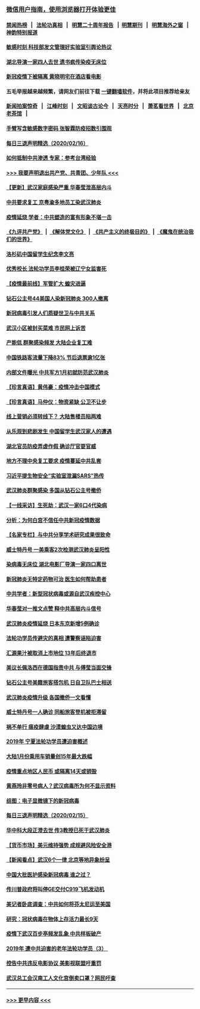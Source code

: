 ### [微信用户指南，使用浏览器打开体验更佳](https://github.com/gfw-breaker/banned-news1/blob/master/indexes/wechat-guide.md?t=0)
#### [禁闻热榜](热点新闻.md?t=0)  &nbsp;&nbsp;|&nbsp;&nbsp; [法轮功真相](https://github.com/gfw-breaker/truth/blob/master/README.md?t=0) &nbsp;&nbsp;|&nbsp;&nbsp; [明慧二十周年报告](https://github.com/gfw-breaker/mh-reports/blob/master/README.md?t=0) &nbsp;&nbsp;|&nbsp;&nbsp;[明慧期刊](https://github.com/gfw-breaker/mh-qikan) &nbsp;&nbsp;|&nbsp;&nbsp; [明慧海外之窗](https://github.com/gfw-breaker/mh-news/blob/master/README.md?t=0) &nbsp;&nbsp;|&nbsp;&nbsp; [神韵特别报道](https://github.com/gfw-breaker/mh-news/blob/master/shenyun.md?t=0)
#### [敏感时刻 科技部发文管理好实验室引舆论热议](../pages/nsc413/n11874068.md?t=02171311) 
#### [湖北导演一家四人去世 遗书疯传染疫无床位](../pages/nsc413/n11873755.md?t=02171311) 
#### [新冠疫情下被隔离 黄晓明宅在酒店看电影](../pages/nsc413/n11873505.md?t=02171311) 
#### 五毛举报越来越频繁，请网友们前往下载 [一键翻墙软件](https://github.com/gfw-breaker/ssr-accounts)，并将此项目推荐给亲友
#### [新闻拍案惊奇](https://github.com/gfw-breaker/banned-news1/blob/master/pages/link4.md) &nbsp;&nbsp;|&nbsp;&nbsp; [江峰时刻](https://github.com/gfw-breaker/banned-news1/blob/master/pages/link4.md) &nbsp;&nbsp;|&nbsp;&nbsp; [文昭谈古论今](https://github.com/gfw-breaker/banned-news1/blob/master/pages/link4.md) &nbsp;&nbsp;|&nbsp;&nbsp; [天亮时分](https://github.com/gfw-breaker/banned-news1/blob/master/pages/link4.md) &nbsp;&nbsp;|&nbsp;&nbsp; [萧茗看世界](https://github.com/gfw-breaker/banned-news1/blob/master/pages/link4.md) &nbsp;&nbsp;|&nbsp;&nbsp; [北京老茶馆](https://github.com/gfw-breaker/banned-news1/blob/master/pages/link4.md) &nbsp;&nbsp;|&nbsp;&nbsp; 
#### [手臂写含敏感数字密码 张智霖防疫招数引围观](../pages/nsc413/n11873637.md?t=02171311) 
#### [每日三退声明精选（2020/02/16）](../pages/nsc413/n11874194.md?t=02171311) 
#### [如何抵制中共渗透 专家：参考台湾经验](../pages/nsc413/n11874101.md?t=02171311) 
#### [>>> 我要声明退出共产党、共青团、少年队 <<<](https://github.com/begood0513/goodnews/blob/master/quit/letter.md) 
#### [【更新】武汉家庭感染严重 华春莹泄高层内斗](../pages/nsc413/n11801312.md?t=02171311) 
#### [中共要求复工 京粤渝多地员工染武汉肺炎](../pages/nsc413/n11873773.md?t=02171311) 
#### [疫情延烧 学者：中共塑造的富有形象不堪一击](../pages/nsc413/n11873070.md?t=02171311) 
#### [《九评共产党》](https://github.com/begood0513/9ping.md/blob/master/README.md) &nbsp;|&nbsp; [《解体党文化》](../../../../jtdwh.md/blob/master/README.md)  &nbsp;|&nbsp; [《共产主义的终极目的》](../../../../gczydzjmd.md/blob/master/README.md) &nbsp;|&nbsp; [《魔鬼在统治我们的世界》](../../../../mgztzwmdsj.md/blob/master/README.md) 
#### [洛杉矶中国留学生纪念李文亮](../pages/nsc413/n11873714.md?t=02171311) 
#### [优秀校长 法轮功学员李桂荣被辽宁女监害死](../pages/nsc413/n11873018.md?t=02171311) 
#### [【疫情最前线】军管扩大 蝗灾进逼](../pages/nsc413/n11873780.md?t=02171311) 
#### [钻石公主号44美国人染新冠肺炎 300人撤离](../pages/nsc413/n11873826.md?t=02171311) 
#### [新冠病毒引发人们质疑世卫与中共关系](../pages/nsc413/n11873837.md?t=02171311) 
#### [武汉小区被封买菜难 市民网上诉苦](../pages/nsc413/n11873707.md?t=02171311) 
#### [产能低 群聚感染频发 大陆企业复工难](../pages/nsc413/n11873747.md?t=02171311) 
#### [中国铁路客流量下降83% 节后退票逾1亿张](../pages/nsc413/n11873635.md?t=02171311) 
#### [内部文件曝光 中共军方1月初就防范武汉肺炎](../pages/nsc413/n11873529.md?t=02171311) 
#### [【珍言真语】黄伟豪：疫情冲击中国模式](../pages/nsc413/n11873482.md?t=02171311) 
#### [【珍言真语】马仲仪：物资紧缺 公卫不让步](../pages/nsc413/n11872315.md?t=02171311) 
#### [线上营销必须转线下？ 大陆售楼员陷两难](../pages/nsc413/n11873551.md?t=02171311) 
#### [从乐观到悲剧发生 中国留学生武汉家人的遭遇](../pages/nsc413/n11873542.md?t=02171311) 
#### [湖北官员防疫弄虚作假 确诊厅官耍官威](../pages/nsc413/n11873399.md?t=02171311) 
#### [地方不理中央复工要求 疫情蔓延中共乱套](../pages/nsc413/n11869476.md?t=02171311) 
#### [习近平提生物安全“实验室泄漏SARS”热传](../pages/nsc413/n11873501.md?t=02171311) 
#### [武汉肺炎群聚感染 多国从钻石公主号撤侨](../pages/nsc413/n11873416.md?t=02171311) 
#### [【一线采访】生死劫：武汉一家6口4代染病](../pages/nsc413/n11872460.md?t=02171311) 
#### [分析：为何白宫不信任中共新冠疫情数据](../pages/nsc413/n11872473.md?t=02171311) 
#### [【名家专栏】与中共分享学术研究成果很致命](../pages/nsc413/n11871916.md?t=02171311) 
#### [威士特丹号 一美乘客2次检测武汉肺炎呈阳性](../pages/nsc413/n11873169.md?t=02171311) 
#### [染病毒无床位 湖北电影厂导演一家四口离世](../pages/nsc413/n11873154.md?t=02171311) 
#### [新冠肺炎无特定药物可治 医生如何帮助患者](../pages/nsc413/n11868234.md?t=02171311) 
#### [中共学者：新型冠状病毒或源自武汉疾控中心](../pages/nsc413/n11872811.md?t=02171311) 
#### [华春莹对一推文点赞 释中共高层内斗信号](../pages/nsc413/n11872861.md?t=02171311) 
#### [武汉肺炎疫情延烧 日本东京新增5例确诊](../pages/nsc413/n11873025.md?t=02171311) 
#### [法轮功学员传避灾的真相 遭警察诬陷迫害](../pages/nsc413/n11869217.md?t=02171311) 
#### [汇源果汁被取消上市地位 13年后终退市](../pages/nsc413/n11872672.md?t=02171311) 
#### [美议长佩洛西在德国指责中共 与傅莹当面交锋](../pages/nsc413/n11872375.md?t=02171311) 
#### [钻石公主号美籍旅客搭包机 日自卫队巴士相送](../pages/nsc413/n11872947.md?t=02171311) 
#### [武汉肺炎疫情升级 各国撤侨一文看懂](../pages/nsc413/n11859313.md?t=02171311) 
#### [威士特丹号一人确诊 同船旅客登机被拒滞留](../pages/nsc413/n11872823.md?t=02171311) 
#### [祸不单行 瘟疫肆虐 沙漠蝗虫又达中国边境](../pages/nsc413/n11872485.md?t=02171311) 
#### [2019年 宁夏法轮功学员遭迫害概述](../pages/nsc413/n11858807.md?t=02171311) 
#### [大陆1月份乘用车销量创15年最大跌幅](../pages/nsc413/n11872290.md?t=02171311) 
#### [疫情重点地区人民币 或隔离14天或销毁](../pages/nsc413/n11872461.md?t=02171311) 
#### [黄燕玲非零号病人？武汉病毒所为何不显示资料](../pages/nsc413/n11872240.md?t=02171311) 
#### [组图：电子显微镜下的新冠病毒](../pages/nsc413/n11872057.md?t=02171311) 
#### [每日三退声明精选（2020/02/15）](../pages/nsc413/n11872255.md?t=02171311) 
#### [华中科大段正澄去世 传3教授已死于武汉肺炎](../pages/nsc413/n11872056.md?t=02171311) 
#### [【货币市场】美元维持强势 成规避风险安全港](../pages/nsc413/n11871937.md?t=02171311) 
#### [【新闻看点】武汉6个一律 北京等地异象纷呈](../pages/nsc413/n11871818.md?t=02171311) 
#### [中国大批医护感染新冠病毒 谁之过？](../pages/nsc413/n11871790.md?t=02171311) 
#### [传川普政府将叫停GE交付C919飞机发动机](../pages/nsc413/n11871600.md?t=02171311) 
#### [美记者卧底调查：中共如何将芬太尼运至美国](../pages/nsc413/n11871821.md?t=02171311) 
#### [研究：冠状病毒在物体上存活力最长9天](../pages/nsc413/n11871871.md?t=02171311) 
#### [疫情下武汉百步亭频发乱象 中共样板破产](../pages/nsc413/n11871457.md?t=02171311) 
#### [2019年 遭中共迫害的老年法轮功学员（3） ](../pages/nsc413/n11830056.md?t=02171311) 
#### [控告中共违反电影协议 美影视联盟吁重罚](../pages/nsc413/n11871820.md?t=02171311) 
#### [武汉总工会汉南工人文化宫倒卖口罩？网民吁查](../pages/nsc413/n11871739.md?t=02171311) 

----
#### [ >>> 更早内容 <<< ](../indexes/nsc413-earlier.md)
